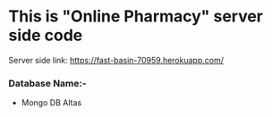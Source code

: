 # This is "Online Pharmacy" server side code
Server side link: https://fast-basin-70959.herokuapp.com/
<br/>

### Database Name:-
<ul>
   <li>Mongo DB Altas</li>
</ul>
